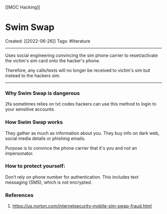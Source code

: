 [[MOC Hacking]]

# Swim Swap
Created:  [[2022-06-26]]
Tags: #literature  

---
Uses social engineering 
convincing the sim phone carrier to reset/activate the victim's sim card onto the hacker's phone.

Therefore, any calls/texts will no longer be received to victim's sim but instead to the hackers sim. 

---

### Why Swim Swap is dangerous
2fa sometimes relies on txt codes 
hackers can use this method to login to your sensitive accounts.



### How Swim Swap works
They gather as much as information about you.
They buy info on dark web, social media details or phishing emails.

Purpose is to 
convince the phone carrier that it's you and not an impersonator. 



### How to protect yourself:
Don’t rely on phone number for authentication. 
This includes text messaging (SMS), which is not encrypted.













### References
1. https://us.norton.com/internetsecurity-mobile-sim-swap-fraud.html